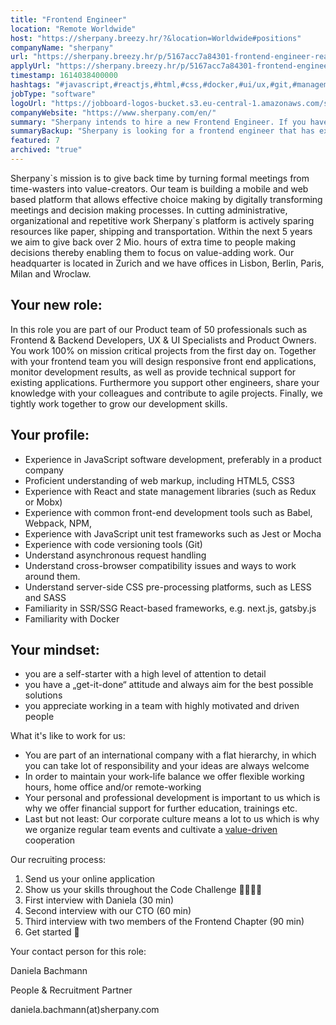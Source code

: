 ```yaml
---
title: "Frontend Engineer"
location: "Remote Worldwide"
host: "https://sherpany.breezy.hr/?&location=Worldwide#positions"
companyName: "sherpany"
url: "https://sherpany.breezy.hr/p/5167acc7a84301-frontend-engineer-react"
applyUrl: "https://sherpany.breezy.hr/p/5167acc7a84301-frontend-engineer-react/apply"
timestamp: 1614038400000
hashtags: "#javascript,#reactjs,#html,#css,#docker,#ui/ux,#git,#management,#scrum,#finance"
jobType: "software"
logoUrl: "https://jobboard-logos-bucket.s3.eu-central-1.amazonaws.com/sherpany"
companyWebsite: "https://www.sherpany.com/en/"
summary: "Sherpany intends to hire a new Frontend Engineer. If you have experience with React and state management libraries, consider applying."
summaryBackup: "Sherpany is looking for a frontend engineer that has experience in: #javascript, #reactjs, #css."
featured: 7
archived: "true"
---
```



Sherpany\`s mission is to give back time by turning formal meetings from time-wasters into value-creators. Our team is building a mobile and web based platform that allows effective choice making by digitally transforming meetings and decision making processes. In cutting administrative, organizational and repetitive work Sherpany\`s platform is actively sparing resources like paper, shipping and transportation. Within the next 5 years we aim to give back over 2 Mio. hours of extra time to people making decisions thereby enabling them to focus on value-adding work. Our headquarter is located in Zurich and we have offices in Lisbon, Berlin, Paris, Milan and Wroclaw.

## Your new role:

In this role you are part of our Product team of 50 professionals such as Frontend & Backend Developers, UX & UI Specialists and Product Owners. You work 100% on mission critical projects from the first day on. Together with your frontend team you will design responsive front end applications, monitor development results, as well as provide technical support for existing applications. Furthermore you support other engineers, share your knowledge with your colleagues and contribute to agile projects. Finally, we tightly work together to grow our development skills.

## Your profile:

*   Experience in JavaScript software development, preferably in a product company
*   Proficient understanding of web markup, including HTML5, CSS3
*   Experience with React and state management libraries (such as Redux or Mobx)
*   Experience with common front-end development tools such as Babel, Webpack, NPM,
*   Experience with JavaScript unit test frameworks such as Jest or Mocha
*   Experience with code versioning tools (Git)
*   Understand asynchronous request handling
*   Understand cross-browser compatibility issues and ways to work around them.
*   Understand server-side CSS pre-processing platforms, such as LESS and SASS
*   Familiarity in SSR/SSG React-based frameworks, e.g. next.js, gatsby.js
*   Familiarity with Docker

## Your mindset:

*   you are a self-starter with a high level of attention to detail
*   you have a „get-it-done“ attitude and always aim for the best possible solutions
*   you appreciate working in a team with highly motivated and driven people

What it's like to work for us:

*   You are part of an international company with a flat hierarchy, in which you can take lot of responsibility and your ideas are always welcome
*   In order to maintain your work-life balance we offer flexible working hours, home office and/or remote-working
*   Your personal and professional development is important to us which is why we offer financial support for further education, trainings etc.
*   Last but not least: Our corporate culture means a lot to us which is why we organize regular team events and cultivate a [value-driven](https://www.sherpany.com/en/careers/#ourValues) cooperation

Our recruiting process:

1.  Send us your online application
2.  Show us your skills throughout the Code Challenge 👩‍💻👨‍💻
3.  First interview with Daniela (30 min)
4.  Second interview with our CTO (60 min)
5.  Third interview with two members of the Frontend Chapter (90 min)
6.  Get started 🎉

Your contact person for this role:

Daniela Bachmann

People & Recruitment Partner

daniela.bachmann(at)sherpany.com

